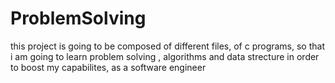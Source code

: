 # ProblemSolving
this project is going to be composed of different files, of c programs, so that i am going to learn problem solving , algorithms and data strecture in order to boost my capabilites, as a software engineer 
